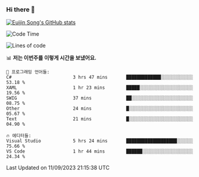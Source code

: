 ### Hi there 👋

[![Euijin Song's GitHub stats](https://github-readme-stats.vercel.app/api?username=lstar2397&count_private=true&show_icons=true&theme=tokyonight&locale=kr)](https://github.com/anuraghazra/github-readme-stats)

<!--START_SECTION:waka-->
![Code Time](http://img.shields.io/badge/Code%20Time-175%20hrs%202%20mins-blue)

![Lines of code](https://img.shields.io/badge/%EC%A0%80%EB%8A%94%20%EC%97%AC%ED%83%9C%EA%B9%8C%EC%A7%80%20-750.0%20thousand%20%EC%A4%84%EC%9D%98%20%EC%BD%94%EB%93%9C%EB%A5%BC%20%EC%9E%91%EC%84%B1%ED%96%88%EC%96%B4%EC%9A%94.-blue)

📊 **저는 이번주를 이렇게 시간을 보냈어요.** 

```text
💬 프로그래밍 언어들: 
C#                       3 hrs 47 mins       █████████████░░░░░░░░░░░░   53.18 % 
XAML                     1 hr 23 mins        █████░░░░░░░░░░░░░░░░░░░░   19.56 % 
SWIG                     37 mins             ██░░░░░░░░░░░░░░░░░░░░░░░   08.75 % 
Other                    24 mins             █░░░░░░░░░░░░░░░░░░░░░░░░   05.67 % 
Text                     21 mins             █░░░░░░░░░░░░░░░░░░░░░░░░   04.90 % 

🔥 에디터들: 
Visual Studio            5 hrs 24 mins       ███████████████████░░░░░░   75.66 % 
VS Code                  1 hr 44 mins        ██████░░░░░░░░░░░░░░░░░░░   24.34 % 
```


 Last Updated on 11/09/2023 21:15:38 UTC
<!--END_SECTION:waka-->

<!--
**lstar2397/lstar2397** is a ✨ _special_ ✨ repository because its `README.md` (this file) appears on your GitHub profile.

Here are some ideas to get you started:

- 🔭 I’m currently working on ...
- 🌱 I’m currently learning ...
- 👯 I’m looking to collaborate on ...
- 🤔 I’m looking for help with ...
- 💬 Ask me about ...
- 📫 How to reach me: ...
- 😄 Pronouns: ...
- ⚡ Fun fact: ...
-->
